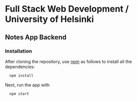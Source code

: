 # Full Stack Web Development / University of Helsinki

## Notes App Backend

### Installation

After cloning the repository, use [npm](https://docs.npmjs.com/cli/v6/commands/npm-install) as follows to install all the dependencies:

```bash
  npm install
```

Next, run the app with

```bash
  npm start
```
